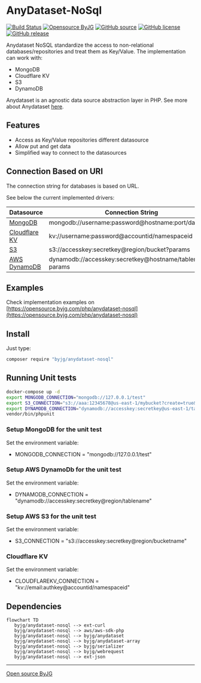 # AnyDataset-NoSql

[![Build Status](https://github.com/byjg/php-anydataset-nosql/actions/workflows/phpunit.yml/badge.svg?branch=master)](https://github.com/byjg/php-anydataset-nosql/actions/workflows/phpunit.yml)
[![Opensource ByJG](https://img.shields.io/badge/opensource-byjg-success.svg)](http://opensource.byjg.com)
[![GitHub source](https://img.shields.io/badge/Github-source-informational?logo=github)](https://github.com/byjg/php-anydataset-nosql/)
[![GitHub license](https://img.shields.io/github/license/byjg/php-anydataset-nosql.svg)](https://opensource.byjg.com/opensource/licensing.html)
[![GitHub release](https://img.shields.io/github/release/byjg/php-anydataset-nosql.svg)](https://github.com/byjg/php-anydataset-nosql/releases/)

Anydataset NoSQL standardize the access to non-relational databases/repositories and treat them as Key/Value.
The implementation can work with:

- MongoDB
- Cloudflare KV
- S3
- DynamoDB

Anydataset is an agnostic data source abstraction layer in PHP. See more about Anydataset [here](https://opensource.byjg.com/php/anydataset).

## Features

- Access as Key/Value repositories different datasource
- Allow put and get data
- Simplified way to connect to the datasources

## Connection Based on URI

The connection string for databases is based on URL.

See below the current implemented drivers:

| Datasource                                  | Connection String                                        |
|---------------------------------------------|----------------------------------------------------------|
| [MongoDB](docs/MongoDB.md)                  | mongodb://username:password@hostname:port/database       |
| [Cloudflare KV](docs/CloudFlareKV.md)       | kv://username:password@accountid/namespaceid             |
| [S3](docs/AwsS3KeyValue.md)                 | s3://accesskey:secretkey@region/bucket?params            |
| [AWS DynamoDB](docs/AwsDynamoDbKeyValue.md) | dynamodb://accesskey:secretkey@hostname/tablename?params |


## Examples

Check implementation examples on [https://opensource.byjg.com/php/anydataset-nosql](https://opensource.byjg.com/php/anydataset-nosql)

## Install

Just type: 

```bash
composer require "byjg/anydataset-nosql"
```

## Running Unit tests

```bash
docker-compose up -d
export MONGODB_CONNECTION="mongodb://127.0.0.1/test"
export S3_CONNECTION="s3://aaa:12345678@us-east-1/mybucket?create=true&endpoint=http://127.0.0.1:4566"
export DYNAMODB_CONNECTION="dynamodb://accesskey:secretkey@us-east-1/tablename?endpoint=http://127.0.0.1:8000"
vendor/bin/phpunit
```


### Setup MongoDB for the unit test

Set the environment variable:

- MONGODB_CONNECTION = "mongodb://127.0.0.1/test"

### Setup AWS DynamoDb for the unit test

Set the environment variable:
 
- DYNAMODB_CONNECTION = "dynamodb://accesskey:secretkey@region/tablename"

### Setup AWS S3 for the unit test

Set the environment variable:
 
- S3_CONNECTION = "s3://accesskey:secretkey@region/bucketname"


### Cloudflare KV

Set the environment variable:
 
- CLOUDFLAREKV_CONNECTION = "kv://email:authkey@accountid/namespaceid"

## Dependencies

```mermaid
flowchart TD
   byjg/anydataset-nosql --> ext-curl
   byjg/anydataset-nosql --> aws/aws-sdk-php
   byjg/anydataset-nosql --> byjg/anydataset
   byjg/anydataset-nosql --> byjg/anydataset-array
   byjg/anydataset-nosql --> byjg/serializer
   byjg/anydataset-nosql --> byjg/webrequest
   byjg/anydataset-nosql --> ext-json
```

----
[Open source ByJG](http://opensource.byjg.com)
